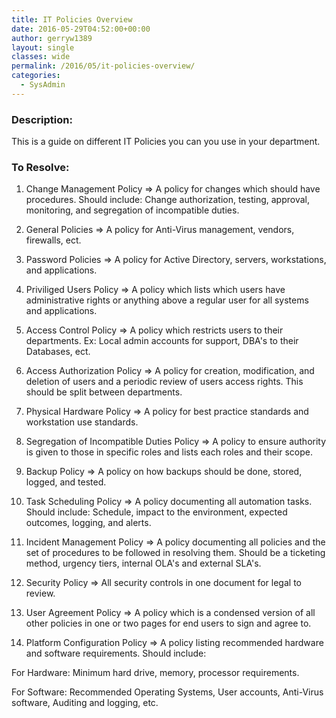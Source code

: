 ```yaml
---
title: IT Policies Overview
date: 2016-05-29T04:52:00+00:00
author: gerryw1389
layout: single
classes: wide
permalink: /2016/05/it-policies-overview/
categories:
  - SysAdmin
---
```

<!--more-->

### Description:

This is a guide on different IT Policies you can you use in your department.

### To Resolve:

1. Change Management Policy => A policy for changes which should have procedures. Should include: Change authorization, testing, approval, monitoring, and segregation of incompatible duties.

2. General Policies => A policy for Anti-Virus management, vendors, firewalls, ect.

3. Password Policies => A policy for Active Directory, servers, workstations, and applications.

4. Priviliged Users Policy => A policy which lists which users have administrative rights or anything above a regular user for all systems and applications.

5. Access Control Policy => A policy which restricts users to their departments. Ex: Local admin accounts for support, DBA's to their Databases, ect.

6. Access Authorization Policy => A policy for creation, modification, and deletion of users and a periodic review of users access rights. This should be split between departments.

7. Physical Hardware Policy => A policy for best practice standards and workstation use standards.

8. Segregation of Incompatible Duties Policy => A policy to ensure authority is given to those in specific roles and lists each roles and their scope.

9. Backup Policy => A policy on how backups should be done, stored, logged, and tested.

10. Task Scheduling Policy => A policy documenting all automation tasks. Should include: Schedule, impact to the environment, expected outcomes, logging, and alerts.

11. Incident Management Policy => A policy documenting all policies and the set of procedures to be followed in resolving them. Should be a ticketing method, urgency tiers, internal OLA's and external SLA's.

12. Security Policy => All security controls in one document for legal to review.

13. User Agreement Policy => A policy which is a condensed version of all other policies in one or two pages for end users to sign and agree to.

14. Platform Configuration Policy => A policy listing recommended hardware and software requirements. Should include:

For Hardware: Minimum hard drive, memory, processor requirements.

For Software: Recommended Operating Systems, User accounts, Anti-Virus software, Auditing and logging, etc.